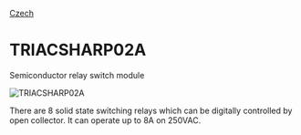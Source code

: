 
[Czech](./README.cs.md)
<!--- module --->
# TRIACSHARP02A
<!--- Emodule --->

<!--- subtitle --->Semiconductor relay switch module<!--- Esubtitle --->

![TRIACSHARP02A](/doc/img/TRIACSHARP02A_top_big.jpg)

<!--- description --->There are 8 solid state switching relays which can be digitally controlled by open collector. It can operate up to 8A on 250VAC.<!--- Edescription --->
            